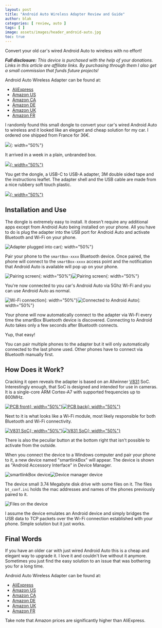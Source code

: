 ```yaml
---
layout: post
title: "Android Auto Wireless Adapter Review and Guide"
author: blak
categories: [ review, auto ]
tags: [ ]
image: assets/images/header_android-auto.jpg
toc: true
---
```


Convert your old car's wired Android Auto to wireless with no effort!

_**Full disclosure:** This device is purchased with the help of your donations. Links in this article are affiliate links. By purchasing through them I also get a small commission that funds future projects!_

Android Auto Wireless Adapter can be found at:

- [AliExpress](https://www.aliexpress.com/item/1005005340640887.html?aff_platform=portals-tool&sk=_dYc72Dj&aff_trace_key=ad46a8783ef8414cb3077511738cc481-1595436156311-00915-_dYc72Dj&terminal_id=3ac645b4aa5741e4bebe6d5c100f96fc&tmLog=new_Detail&aff_request_id=ad46a8783ef8414cb3077511738cc481-1595436156311-00915-_dYc72Dj)
- [Amazon US](https://www.amazon.com/Wireless-Android-Adapter-Factory-Converts/dp/B0BXFSC8N7?&linkCode=ll1&tag=blakadders-20&linkId=fdd1337f29f1722704d5a6e541042464&language=en_US&ref_=as_li_ss_tl)
- [Amazon CA](https://www.amazon.ca/Android-Wireless-Converter-Receiver-Compatible/dp/B0BVMT2LCF?&linkCode=ll1&tag=tasmotatemp03-20&linkId=39eb1c7bc410bcb459646ce07fd74ea8&language=en_CA&ref_=as_li_ss_tl)
- [Amazon DE](https://www.amazon.de/-/en/Pomrone-Wireless-Android-Multimedia-Hands-Free-black/dp/B0BXN6PY7G?&linkCode=ll1&tag=blakadders-20&linkId=77d373ae698e2d45ea4c7631dbfc8d2f&language=en_GB&ref_=as_li_ss_tl)
- [Amazon UK](https://www.amazon.co.uk/Android-Wireless-Multi-function-Converts-Gesuter-Black/dp/B0BXN7HS5C?&linkCode=ll1&tag=blakadders-20&linkId=4b91766c1df3bec50b49c145c977b044&language=en_GB&ref_=as_li_ss_tl)
- [Amazon FR](https://www.amazon.fr/MASAYA-Adaptateur-Connexion-Automatique-2016-2022y/dp/B0BVZDVMKB?&linkCode=ll1&tag=blakaddertemp-21&linkId=c867b3c581deb11b0e9d4e6eaba07c2d&language=fr_FR&ref_=as_li_ss_tl)

I randomly found this small dongle to convert your car's wired Android Auto to wireless and it looked like an elegant and cheap solution for my car. I ordered one shipped from France for 36€.

![](/assets/images/android-auto/product_image.jpg){: width="50%"}

It arrived in a week in a plain, unbranded box.

[![](/assets/images/android-auto/box.jpg){: width="50%"}](/assets/images/android-auto/box.jpg)

You get the dongle, a USB-C to USB-A adapter, 3M double sided tape and the instructions leaflet. The adapter shell and the USB cable are made from a nice rubbery soft touch plastic.

[![](/assets/images/android-auto/contents.jpg){: width="50%"}](/assets/images/android-auto/contents.jpg)

## Installation and Use

The dongle is extremely easy to install. It doesn't require any additional apps except from Android Auto being installed on your phone. All you have to do is plug the adapter into the USB port for Android Auto and activate Bluetooth and Wi-Fi on your phone.

![Adapter plugged into car](/assets/images/android-auto/plugin.jpg){: width="50%"}

Pair your phone to the `smartBox-xxxx` Bluetooth device. Once paired, the phone will connect to the `smartBox-xxxx` access point and the notification that Android Auto is available will pop up on your phone.

![Pairing screen](/assets/images/android-auto/pairbt.jpg){: width="50%"}![Pairing screen](/assets/images/android-auto/pairbt2.jpg){: width="50%"}

You're now connected to you car's Android Auto via 5Ghz Wi-Fi and you can use Android Auto as normal.

![Wi-Fi connection](/assets/images/android-auto/wificonnection.jpg){: width="50%"}![Connected to Android Auto](/assets/images/android-auto/connected.jpg){: width="50%"}

Your phone will now automatically connect to the adapter via Wi-Fi every time the smartBox Bluetooth device is discovered. Connecting to Android Auto takes only a few seconds after Bluetooth connects.

Yup, that easy!

You can pair multiple phones to the adapter but it will only automatically connected to the last phone used. Other phones have to connect via Bluetooth manually first.

## How Does it Work?

Cracking it open reveals the adapter is based on an Allwinner [V831](http://www.sochip.com.cn/v831/index.php?title=What_is_V831_%3F) SoC. Interestingly enough, that SoC is designed and intended for use in cameras. It is a single-core ARM Cortex-A7 with supported frequencies up to 800MHz.

[![PCB front](/assets/images/android-auto/pcb_front.jpg){: width="50%"}](/assets/images/android-auto/pcb_front.jpg)[![PCB back](/assets/images/android-auto/pcb_back.jpg){: width="50%"}](/assets/images/android-auto/pcb_back.jpg)

Next to it is what looks like a Wi-Fi module, most likely responsible for both Bluetooth and Wi-Fi connectivity.

[![V831 SoC](/assets/images/android-auto/chip.jpg){: width="50%"}](/assets/images/android-auto/chip.jpg)[![V831 SoC](/assets/images/android-auto/wifi.jpg){: width="50%"}](/assets/images/android-auto/wifi.jpg)

There is also the peculiar button at the bottom right that isn't possible to activate from the outside. 

When you connect the device to a Windows computer and pair your phone to it, a new device named "smartlinkBox" will appear. The device is shown as "Android Accessory Interface" in Device Manager.

![smartlinkBox device](/assets/images/android-auto/smartbox.jpg)![Device manager device](/assets/images/android-auto/devicemanager.jpg)


The device small 3.74 Megabyte disk drive with some files on it. The files `bt_conf.ini` holds the mac addresses and names of the phones previously paired to it.

![Files on the device](/assets/images/android-auto/files.jpg)

I assume the device emulates an Android device and simply bridges the USB data to TCP packets over the Wi-Fi connection established with your phone. Simple solution but it just works.

## Final Words

If you have an older car with just wired Android Auto this is a cheap and elegant way to upgrade it. I love it and couldn't live without it anymore. Sometimes you just find the easy solution to an issue that was bothering you for a long time.

Android Auto Wireless Adapter can be found at:

- [AliExpress](https://www.aliexpress.com/item/1005005340640887.html?aff_platform=portals-tool&sk=_dYc72Dj&aff_trace_key=ad46a8783ef8414cb3077511738cc481-1595436156311-00915-_dYc72Dj&terminal_id=3ac645b4aa5741e4bebe6d5c100f96fc&tmLog=new_Detail&aff_request_id=ad46a8783ef8414cb3077511738cc481-1595436156311-00915-_dYc72Dj)
- [Amazon US](https://www.amazon.com/Wireless-Android-Adapter-Factory-Converts/dp/B0BXFSC8N7?&linkCode=ll1&tag=blakadders-20&linkId=fdd1337f29f1722704d5a6e541042464&language=en_US&ref_=as_li_ss_tl)
- [Amazon CA](https://www.amazon.ca/Android-Wireless-Converter-Receiver-Compatible/dp/B0BVMT2LCF?&linkCode=ll1&tag=tasmotatemp03-20&linkId=39eb1c7bc410bcb459646ce07fd74ea8&language=en_CA&ref_=as_li_ss_tl)
- [Amazon DE](https://www.amazon.de/-/en/Pomrone-Wireless-Android-Multimedia-Hands-Free-black/dp/B0BXN6PY7G?&linkCode=ll1&tag=blakadders-20&linkId=77d373ae698e2d45ea4c7631dbfc8d2f&language=en_GB&ref_=as_li_ss_tl)
- [Amazon UK](https://www.amazon.co.uk/Android-Wireless-Multi-function-Converts-Gesuter-Black/dp/B0BXN7HS5C?&linkCode=ll1&tag=blakadders-20&linkId=4b91766c1df3bec50b49c145c977b044&language=en_GB&ref_=as_li_ss_tl)
- [Amazon FR](https://www.amazon.fr/MASAYA-Adaptateur-Connexion-Automatique-2016-2022y/dp/B0BVZDVMKB?&linkCode=ll1&tag=blakaddertemp-21&linkId=c867b3c581deb11b0e9d4e6eaba07c2d&language=fr_FR&ref_=as_li_ss_tl)

Take note that Amazon prices are significantly higher than AliExpress.
